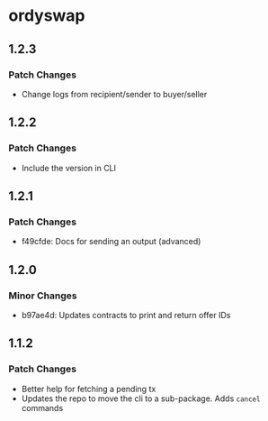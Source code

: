 # ordyswap

## 1.2.3

### Patch Changes

- Change logs from recipient/sender to buyer/seller

## 1.2.2

### Patch Changes

- Include the version in CLI

## 1.2.1

### Patch Changes

- f49cfde: Docs for sending an output (advanced)

## 1.2.0

### Minor Changes

- b97ae4d: Updates contracts to print and return offer IDs

## 1.1.2

### Patch Changes

- Better help for fetching a pending tx
- Updates the repo to move the cli to a sub-package. Adds `cancel` commands
